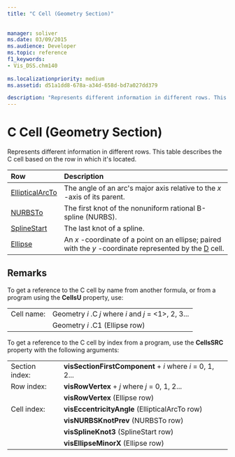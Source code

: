 ```yaml
---
title: "C Cell (Geometry Section)"
 
 
manager: soliver
ms.date: 03/09/2015
ms.audience: Developer
ms.topic: reference
f1_keywords:
- Vis_DSS.chm140
 
ms.localizationpriority: medium
ms.assetid: d51a1dd8-678a-a34d-658d-bd7a027dd379

description: "Represents different information in different rows. This table describes the C cell based on the row in which it's located."
---
```


# C Cell (Geometry Section)

Represents different information in different rows. This table describes the C cell based on the row in which it's located.
  
|Row|Description|
|:-----|:-----|
|[EllipticalArcTo](ellipticalarcto-row-geometry-section.md) <br/> | The angle of an arc's major axis relative to the  *x*  -axis of its parent.  <br/> |
|[NURBSTo](nurbsto-row-geometry-section.md) <br/> | The first knot of the nonuniform rational B-spline (NURBS).  <br/> |
|[SplineStart](splinestart-row-geometry-section.md) <br/> | The last knot of a spline.  <br/> |
|[Ellipse](ellipse-row-geometry-section.md) <br/> | An  *x*  -coordinate of a point on an ellipse; paired with the  *y*  -coordinate represented by the [D](d-cell-geometry-section.md) cell.  <br/> |
   
## Remarks

To get a reference to the C cell by name from another formula, or from a program using the **CellsU** property, use: 
  
|||
|:-----|:-----|
| Cell name:  <br/> | Geometry  *i*  .C  *j*            where  *i*  and  *j*  = <1>, 2, 3...  <br/> |
|| Geometry  *i*  .C1 (Ellipse row)  <br/> |
   
To get a reference to the C cell by index from a program, use the **CellsSRC** property with the following arguments: 
  
|||
|:-----|:-----|
| Section index:  <br/> |**visSectionFirstComponent** +  *i*            where  *i*  = 0, 1, 2...  <br/> |
| Row index:  <br/> |**visRowVertex** +  *j*            where  *j*  = 0, 1, 2...  <br/> |
||**visRowVertex** (Ellipse row)  <br/> |
| Cell index:  <br/> |**visEccentricityAngle** (EllipticalArcTo row)  <br/> |
||**visNURBSKnotPrev** (NURBSTo row)  <br/> |
||**visSplineKnot3** (SplineStart row)  <br/> |
||**visEllipseMinorX** (Ellipse row)  <br/> |
   

